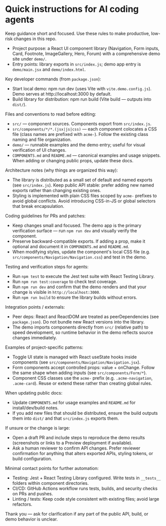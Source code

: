 <!-- acme-ui: Copilot / AI agent instructions -->
# Quick instructions for AI coding agents

Keep guidance short and focused. Use these rules to make productive, low-risk changes in this repo.

- Project purpose: a React UI component library (Navigation, Form inputs, Card, Footnote, ImageGallery, Hero, Forum) with a comprehensive demo site under `demo/`.
- Entry points: library exports in `src/index.js`; demo app entry is `demo/main.jsx` and `demo/index.html`.

Key developer commands (from `package.json`):

- Start local demo: npm run dev (uses Vite with `vite.demo.config.js`). Demo serves at http://localhost:3000 by default.
- Build library for distribution: npm run build (Vite build — outputs into `dist/`).

Files and conventions to read before editing:

- `src/` — component sources. Components export from `src/index.js`.
- `src/components/*/*.(jsx|js|css)` — each component colocates a CSS file (class names are prefixed with `acme-`). Follow the existing class naming and file organization.
- `demo/` — runnable examples and the demo entry; useful for visual verification of UI changes.
- `COMPONENTS.md` and `README.md` — canonical examples and usage snippets. When adding or changing public props, update these docs.

Architecture notes (why things are organized this way):

- The library is distributed as a small set of default and named exports (see `src/index.js`). Keep public API stable: prefer adding new named exports rather than changing existing ones.
- Styling is implemented with plain CSS files scoped by `acme-` prefixes to avoid global conflicts. Avoid introducing CSS-in-JS or global selectors that break encapsulation.

Coding guidelines for PRs and patches:

- Keep changes small and focused. The demo app is the primary verification surface — run `npm run dev` and visually verify the component.
- Preserve backward-compatible exports. If adding a prop, make it optional and document it in `COMPONENTS.md` and `README.md`.
- When modifying styles, update the component's local CSS file (e.g. `src/components/Navigation/Navigation.css`) and test in the demo.

Testing and verification steps for agents:

- Run `npm test` to execute the Jest test suite with React Testing Library.
- Run `npm run test:coverage` to check test coverage.
- Run `npm run dev` and confirm that the demo renders and that your change is visible in `http://localhost:3000`.
- Run `npm run build` to ensure the library builds without errors.

Integration points / externals:

- Peer deps: React and ReactDOM are treated as peerDependencies (see `package.json`). Do not bundle new React versions into the library.
- The demo imports components directly from `src/` (relative path) to speed development, so runtime behavior in the demo reflects source changes immediately.

Examples of project-specific patterns:

- Toggle UI state is managed with React useState hooks inside components (see `src/components/Navigation/Navigation.jsx`).
- Form components accept controlled props: value + onChange. Follow the same shape when adding inputs (see `src/components/Form/*`).
- Component CSS classes use the `acme-` prefix (e.g. `.acme-navigation`, `.acme-card`). Reuse or extend these rather than creating global rules.

When updating public docs:

- Update `COMPONENTS.md` for usage examples and `README.md` for install/dev/build notes.
- If you add new files that should be distributed, ensure the build outputs them into `dist/` and that `src/index.js` exports them.

If unsure or the change is large:

- Open a draft PR and include steps to reproduce the demo results (screenshots or links to a Preview deployment if available).
- Ask a human reviewer to confirm API changes. Prefer reviewer confirmation for anything that alters exported APIs, styling tokens, or build configuration.

Minimal contact points for further automation:

- Testing: Jest + React Testing Library configured. Write tests in `__tests__` folders within component directories.
- CI/CD: GitHub Actions workflow runs tests, builds, and security checks on PRs and pushes.
- Linting / tests: Keep code style consistent with existing files; avoid large refactors.

Thank you — ask for clarification if any part of the public API, build, or demo behavior is unclear.
